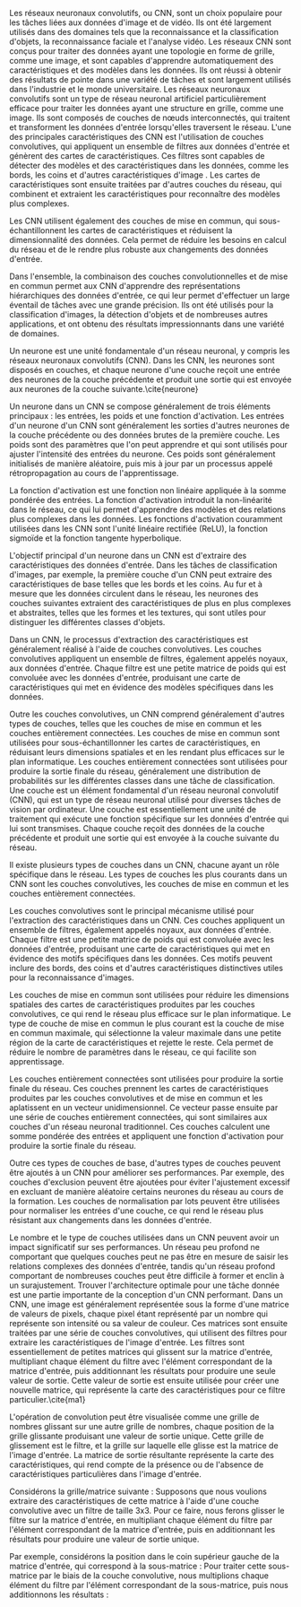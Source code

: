 Les réseaux neuronaux convolutifs, ou CNN, sont un choix populaire pour les tâches liées aux données d'image et de vidéo. Ils ont été largement utilisés dans des domaines tels que la reconnaissance et la classification d'objets, la reconnaissance faciale et l'analyse vidéo. Les réseaux CNN sont conçus pour traiter des données ayant une topologie en forme de grille, comme une image, et sont capables d'apprendre automatiquement des caractéristiques et des modèles dans les données. Ils ont réussi à obtenir des résultats de pointe dans une variété de tâches et sont largement utilisés dans l'industrie et le monde universitaire.
Les réseaux neuronaux convolutifs sont un type de réseau neuronal artificiel particulièrement efficace pour traiter les données ayant une structure en grille, comme une image. Ils sont composés de couches de nœuds interconnectés, qui traitent et transforment les données d'entrée lorsqu'elles traversent le réseau.
L'une des principales caractéristiques des CNN est l'utilisation de couches convolutives, qui appliquent un ensemble de filtres aux données d'entrée et génèrent des cartes de caractéristiques. Ces filtres sont capables de détecter des modèles et des caractéristiques dans les données, comme les bords, les coins et d'autres caractéristiques d'image . Les cartes de caractéristiques sont ensuite traitées par d'autres couches du réseau, qui combinent et extraient les caractéristiques pour reconnaître des modèles plus complexes.

Les CNN utilisent également des couches de mise en commun, qui sous-échantillonnent les cartes de caractéristiques et réduisent la dimensionnalité des données. Cela permet de réduire les besoins en calcul du réseau et de le rendre plus robuste aux changements des données d'entrée.



Dans l'ensemble, la combinaison des couches convolutionnelles et de mise en commun permet aux CNN d'apprendre des représentations hiérarchiques des données d'entrée, ce qui leur permet d'effectuer un large éventail de tâches avec une grande précision. Ils ont été utilisés pour la classification d'images, la détection d'objets et de nombreuses autres applications, et ont obtenu des résultats impressionnants dans une variété de domaines.

Un neurone est une unité fondamentale d'un réseau neuronal, y compris les réseaux neuronaux convolutifs (CNN). Dans les CNN, les neurones sont disposés en couches, et chaque neurone d'une couche reçoit une entrée des neurones de la couche précédente et produit une sortie qui est envoyée aux neurones de la couche suivante.\cite{neurone}

Un neurone dans un CNN se compose généralement de trois éléments principaux : les entrées, les poids et une fonction d'activation. Les entrées d'un neurone d'un CNN sont généralement les sorties d'autres neurones de la couche précédente ou des données brutes de la première couche. Les poids sont des paramètres que l'on peut apprendre et qui sont utilisés pour ajuster l'intensité des entrées du neurone. Ces poids sont généralement initialisés de manière aléatoire, puis mis à jour par un processus appelé rétropropagation au cours de l'apprentissage.

La fonction d'activation est une fonction non linéaire appliquée à la somme pondérée des entrées. La fonction d'activation introduit la non-linéarité dans le réseau, ce qui lui permet d'apprendre des modèles et des relations plus complexes dans les données. Les fonctions d'activation couramment utilisées dans les CNN sont l'unité linéaire rectifiée (ReLU), la fonction sigmoïde et la fonction tangente hyperbolique.

L'objectif principal d'un neurone dans un CNN est d'extraire des caractéristiques des données d'entrée. Dans les tâches de classification d'images, par exemple, la première couche d'un CNN peut extraire des caractéristiques de base telles que les bords et les coins. Au fur et à mesure que les données circulent dans le réseau, les neurones des couches suivantes extraient des caractéristiques de plus en plus complexes et abstraites, telles que les formes et les textures, qui sont utiles pour distinguer les différentes classes d'objets.

Dans un CNN, le processus d'extraction des caractéristiques est généralement réalisé à l'aide de couches convolutives. Les couches convolutives appliquent un ensemble de filtres, également appelés noyaux, aux données d'entrée. Chaque filtre est une petite matrice de poids qui est convoluée avec les données d'entrée, produisant une carte de caractéristiques qui met en évidence des modèles spécifiques dans les données.

Outre les couches convolutives, un CNN comprend généralement d'autres types de couches, telles que les couches de mise en commun et les couches entièrement connectées. Les couches de mise en commun sont utilisées pour sous-échantillonner les cartes de caractéristiques, en réduisant leurs dimensions spatiales et en les rendant plus efficaces sur le plan informatique. Les couches entièrement connectées sont utilisées pour produire la sortie finale du réseau, généralement une distribution de probabilités sur les différentes classes dans une tâche de classification.
Une couche est un élément fondamental d'un réseau neuronal convolutif (CNN), qui est un type de réseau neuronal utilisé pour diverses tâches de vision par ordinateur. Une couche est essentiellement une unité de traitement qui exécute une fonction spécifique sur les données d'entrée qui lui sont transmises. Chaque couche reçoit des données de la couche précédente et produit une sortie qui est envoyée à la couche suivante du réseau.

Il existe plusieurs types de couches dans un CNN, chacune ayant un rôle spécifique dans le réseau. Les types de couches les plus courants dans un CNN sont les couches convolutives, les couches de mise en commun et les couches entièrement connectées.

Les couches convolutives sont le principal mécanisme utilisé pour l'extraction des caractéristiques dans un CNN. Ces couches appliquent un ensemble de filtres, également appelés noyaux, aux données d'entrée. Chaque filtre est une petite matrice de poids qui est convoluée avec les données d'entrée, produisant une carte de caractéristiques qui met en évidence des motifs spécifiques dans les données. Ces motifs peuvent inclure des bords, des coins et d'autres caractéristiques distinctives utiles pour la reconnaissance d'images.

Les couches de mise en commun sont utilisées pour réduire les dimensions spatiales des cartes de caractéristiques produites par les couches convolutives, ce qui rend le réseau plus efficace sur le plan informatique. Le type de couche de mise en commun le plus courant est la couche de mise en commun maximale, qui sélectionne la valeur maximale dans une petite région de la carte de caractéristiques et rejette le reste. Cela permet de réduire le nombre de paramètres dans le réseau, ce qui facilite son apprentissage.

Les couches entièrement connectées sont utilisées pour produire la sortie finale du réseau. Ces couches prennent les cartes de caractéristiques produites par les couches convolutives et de mise en commun et les aplatissent en un vecteur unidimensionnel. Ce vecteur passe ensuite par une série de couches entièrement connectées, qui sont similaires aux couches d'un réseau neuronal traditionnel. Ces couches calculent une somme pondérée des entrées et appliquent une fonction d'activation pour produire la sortie finale du réseau.

Outre ces types de couches de base, d'autres types de couches peuvent être ajoutés à un CNN pour améliorer ses performances. Par exemple, des couches d'exclusion peuvent être ajoutées pour éviter l'ajustement excessif en excluant de manière aléatoire certains neurones du réseau au cours de la formation. Les couches de normalisation par lots peuvent être utilisées pour normaliser les entrées d'une couche, ce qui rend le réseau plus résistant aux changements dans les données d'entrée.

Le nombre et le type de couches utilisées dans un CNN peuvent avoir un impact significatif sur ses performances. Un réseau peu profond ne comportant que quelques couches peut ne pas être en mesure de saisir les relations complexes des données d'entrée, tandis qu'un réseau profond comportant de nombreuses couches peut être difficile à former et enclin à un surajustement. Trouver l'architecture optimale pour une tâche donnée est une partie importante de la conception d'un CNN performant.
Dans un CNN, une image est généralement représentée sous la forme d'une matrice de valeurs de pixels, chaque pixel étant représenté par un nombre qui représente son intensité ou sa valeur de couleur. Ces matrices sont ensuite traitées par une série de couches convolutives, qui utilisent des filtres pour extraire les caractéristiques de l'image d'entrée. Les filtres sont essentiellement de petites matrices qui glissent sur la matrice d'entrée, multipliant chaque élément du filtre avec l'élément correspondant de la matrice d'entrée, puis additionnant les résultats pour produire une seule valeur de sortie. Cette valeur de sortie est ensuite utilisée pour créer une nouvelle matrice, qui représente la carte des caractéristiques pour ce filtre particulier.\cite{ma1}

L'opération de convolution peut être visualisée comme une grille de nombres glissant sur une autre grille de nombres, chaque position de la grille glissante produisant une valeur de sortie unique. Cette grille de glissement est le filtre, et la grille sur laquelle elle glisse est la matrice de l'image d'entrée. La matrice de sortie résultante représente la carte des caractéristiques, qui rend compte de la présence ou de l'absence de caractéristiques particulières dans l'image d'entrée.

Considérons la grille/matrice suivante :
Supposons que nous voulions extraire des caractéristiques de cette matrice à l'aide d'une couche convolutive avec un filtre de taille 3x3. Pour ce faire, nous ferons glisser le filtre sur la matrice d'entrée, en multipliant chaque élément du filtre par l'élément correspondant de la matrice d'entrée, puis en additionnant les résultats pour produire une valeur de sortie unique.

Par exemple, considérons la position dans le coin supérieur gauche de la matrice d'entrée, qui correspond à la sous-matrice : 
Pour traiter cette sous-matrice par le biais de la couche convolutive, nous multiplions chaque élément du filtre par l'élément correspondant de la sous-matrice, puis nous additionnons les résultats :
